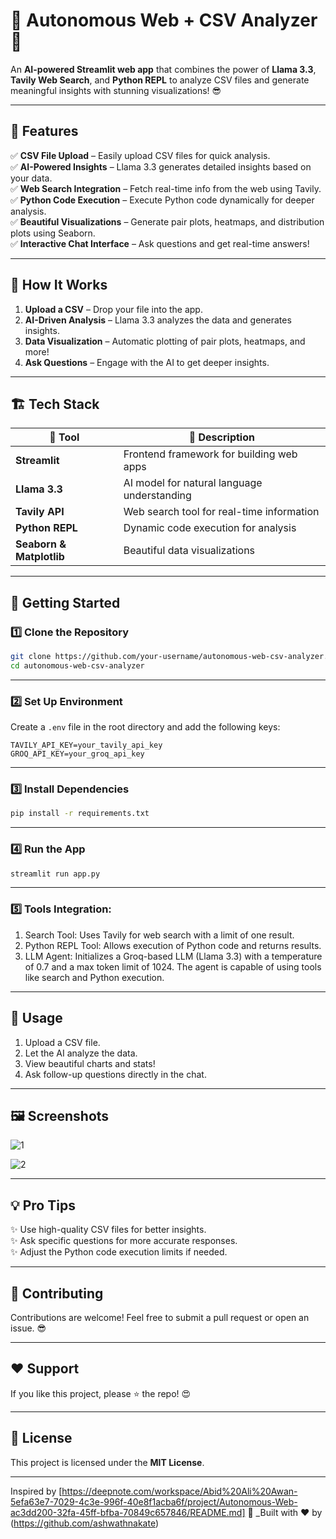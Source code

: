 # 💫 Autonomous Web + CSV Analyzer 🚀  

An **AI-powered Streamlit web app** that combines the power of **Llama 3.3**, **Tavily Web Search**, and **Python REPL** to analyze CSV files and generate meaningful insights with stunning visualizations! 😎  

---

## 🌟 **Features**  
✅ **CSV File Upload** – Easily upload CSV files for quick analysis.  
✅ **AI-Powered Insights** – Llama 3.3 generates detailed insights based on your data.  
✅ **Web Search Integration** – Fetch real-time info from the web using Tavily.  
✅ **Python Code Execution** – Execute Python code dynamically for deeper analysis.  
✅ **Beautiful Visualizations** – Generate pair plots, heatmaps, and distribution plots using Seaborn.  
✅ **Interactive Chat Interface** – Ask questions and get real-time answers!  

---

## 🎯 **How It Works**  
1. **Upload a CSV** – Drop your file into the app.  
2. **AI-Driven Analysis** – Llama 3.3 analyzes the data and generates insights.  
3. **Data Visualization** – Automatic plotting of pair plots, heatmaps, and more!  
4. **Ask Questions** – Engage with the AI to get deeper insights.  

---

## 🏗️ **Tech Stack**  
| 🔧 Tool | 🚀 Description |
|---------|----------------|
| **Streamlit** | Frontend framework for building web apps |
| **Llama 3.3** | AI model for natural language understanding |
| **Tavily API** | Web search tool for real-time information |
| **Python REPL** | Dynamic code execution for analysis |
| **Seaborn & Matplotlib** | Beautiful data visualizations |

---

## 🚀 **Getting Started**  

### 1️⃣ **Clone the Repository**  
```bash
git clone https://github.com/your-username/autonomous-web-csv-analyzer.git
cd autonomous-web-csv-analyzer
```

---

### 2️⃣ **Set Up Environment**  
Create a `.env` file in the root directory and add the following keys:  
```plaintext
TAVILY_API_KEY=your_tavily_api_key
GROQ_API_KEY=your_groq_api_key
```

---

### 3️⃣ **Install Dependencies**  
```bash
pip install -r requirements.txt
```

---

### 4️⃣ **Run the App**  
```bash
streamlit run app.py
```

---

### 5️⃣ Tools Integration: 

1. Search Tool: Uses Tavily for web search with a limit of one result.
2. Python REPL Tool: Allows execution of Python code and returns results.
3. LLM Agent:
Initializes a Groq-based LLM (Llama 3.3) with a temperature of 0.7 and a max token limit of 1024.
The agent is capable of using tools like search and Python execution.

---

## 🌈 **Usage**  
1. Upload a CSV file.  
2. Let the AI analyze the data.  
3. View beautiful charts and stats!  
4. Ask follow-up questions directly in the chat.  

---

## 🖼 Screenshots
![1](https://github.com/user-attachments/assets/c41a9cd8-6d11-4f29-90a6-e6d8ee55c7b2)

![2](https://github.com/user-attachments/assets/4c792781-3e6b-4730-9ae0-e5aa38b3d63f)

---

## 💡 **Pro Tips**  
✨ Use high-quality CSV files for better insights.  
✨ Ask specific questions for more accurate responses.  
✨ Adjust the Python code execution limits if needed.  

---

## 🙌 **Contributing**  
Contributions are welcome! Feel free to submit a pull request or open an issue. 😎  

---

## ❤️ **Support**  
If you like this project, please ⭐️ the repo! 😍  

---

## 📜 **License**  
This project is licensed under the **MIT License**.  

---
Inspired by [https://deepnote.com/workspace/Abid%20Ali%20Awan-5efa63e7-7029-4c3e-996f-40e8f1acba6f/project/Autonomous-Web-ac3dd200-32fa-45ff-bfba-70849c657846/README.md]
🚀 _Built with ❤️ by (https://github.com/ashwathnakate)
